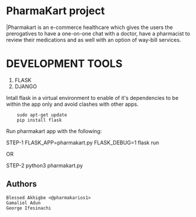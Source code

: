 # PharmaKart project
|Pharmakart is an e-commerce healthcare which gives the users the prerogatives to have a one-on-one chat with a doctor, have a pharmacist to review their medications and as well with an option of way-bill services.
# DEVELOPMENT TOOLS

1. FLASK
2. DJANGO


Intall flask in a virtual environment to enable of it's dependencies to be within the app only and avoid clashes with other apps.

        sudo apt-get update
        pip install flask

Run pharmakart app with the following:


STEP-1
             FLASK_APP=pharmakart.py
             FLASK_DEBUG=1
flask run

OR


STEP-2
            python3 pharmakart.py
















##	 Authors
    Blessed Akhigbe <@pharmakarios1>
    Gamaliel Adun
    George Ifesinachi
